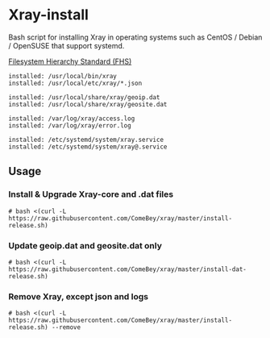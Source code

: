 # Xray-install

Bash script for installing Xray in operating systems such as CentOS / Debian / OpenSUSE that support systemd.

[Filesystem Hierarchy Standard (FHS)](https://en.wikipedia.org/wiki/Filesystem_Hierarchy_Standard)

```
installed: /usr/local/bin/xray
installed: /usr/local/etc/xray/*.json

installed: /usr/local/share/xray/geoip.dat
installed: /usr/local/share/xray/geosite.dat

installed: /var/log/xray/access.log
installed: /var/log/xray/error.log

installed: /etc/systemd/system/xray.service
installed: /etc/systemd/system/xray@.service
```

## Usage

### Install & Upgrade Xray-core and .dat files

```
# bash <(curl -L https://raw.githubusercontent.com/ComeBey/xray/master/install-release.sh)
```

### Update geoip.dat and geosite.dat only

```
# bash <(curl -L https://raw.githubusercontent.com/ComeBey/xray/master/install-dat-release.sh)
```

### Remove Xray, except json and logs

```
# bash <(curl -L https://raw.githubusercontent.com/ComeBey/xray/master/install-release.sh) --remove
```
